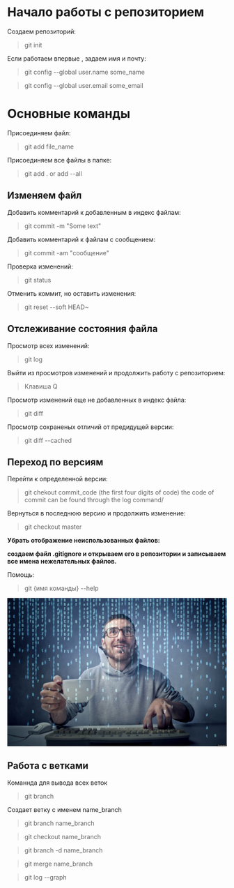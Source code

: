 # Начало работы с репозиторием

Создаем репозиторий:

> git init

Если работаем впервые , задаем имя и почту:

> git config --global user.name some_name

> git config --global user.email some_email

# Основные команды

Присоединяем файл:

> git add file_name

Присоединяем все файлы в папке:

> git add . or add --all

## Изменяем файл

Добавить комментарий к добавленным в индекс файлам:

> git commit -m "Some text"

Добавить комментарий к файлам с сообщением:

> git commit -am "сообщение"

Проверка изменений:

> git status

Отменить коммит, но оставить изменения:

> git reset --soft HEAD~

## Отслеживание состояния файла

Просмотр всех изменений:

> git log

Выйти из просмотров изменений и продолжить работу с репозиторием:

> Клавиша Q

Просмотр изменений еще не добавленных в индекс файла:

> git diff

Просмотр сохраненых отличий от предидущей версии:

> git diff --cached

## Переход по версиям

Перейти к определенной версии:

> git chekout commit_code (the first four digits of code)
the code of commit can be found through the log command/

Вернуться в последнюю версию и продолжить изменение:

> git checkout master

**Убрать отображение неиспользованных файлов:**

**создаем файл .gitignore и открываем его в репозитории и записываем все имена нежелательных файлов.**



Помощь:

> git {имя команды} --help

![pic](9a3e15.jpg)

## Работа с ветками

Команнда для вывода всех веток

> git branch

Создает ветку с именем name_branch

> git branch name_branch

> git checkout name_branch

> git branch -d name_branch

> git merge name_branch

> git log --graph
